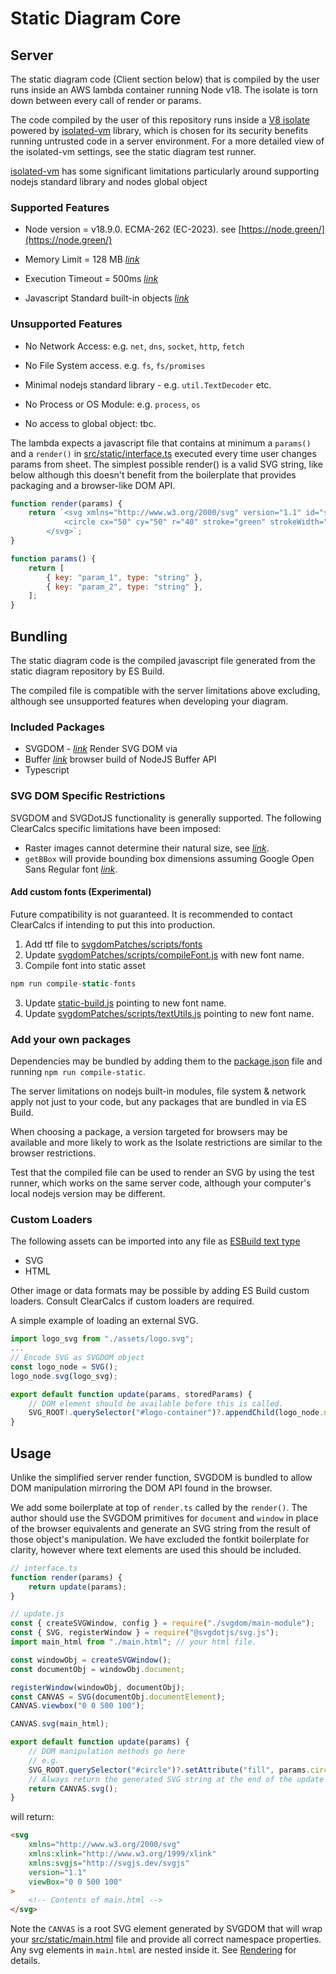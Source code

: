 # Static Diagram Core

## Server

The static diagram code (Client section below) that is compiled by the user runs inside an AWS lambda container running Node v18. The isolate is torn down between every call of render or params.

The code compiled by the user of this repository runs inside a [V8 isolate](https://v8docs.nodesource.com/node-0.8/d5/dda/classv8_1_1_isolate.html) powered by [isolated-vm](https://github.com/laverdet/isolated-vm) library, which is chosen for its security benefits running untrusted code in a server environment. For a more detailed view of the isolated-vm settings, see the static diagram test runner.

[isolated-vm](https://github.com/laverdet/isolated-vm) has some significant limitations particularly around supporting nodejs standard library and nodes global object

### Supported Features

-   Node version = v18.9.0. ECMA-262 (EC-2023). see [https://node.green/](https://node.green/)

-   Memory Limit = 128 MB _[link](https://github.com/laverdet/isolated-vm/blob/main/README.md#new-ivmisolateoptions)_

-   Execution Timeout = 500ms _[link](https://github.com/laverdet/isolated-vm/blob/main/README.md#contextevalsynccode-options)_

-   Javascript Standard built-in objects _[link](https://developer.mozilla.org/en-US/docs/Web/JavaScript/Reference/Global_Objects)_

### Unsupported Features

-   No Network Access: e.g. `net`, `dns`, `socket`, `http`, `fetch`

-   No File System access. e.g. `fs`, `fs/promises`

-   Minimal nodejs standard library - e.g. `util.TextDecoder` etc.

-   No Process or OS Module: e.g. `process`, `os`

-   No access to global object: tbc.

The lambda expects a javascript file that contains at minimum a `params()` and a `render()` in [src/static/interface.ts](https://github.com/ClearCalcs/custom-diagram-boilerplate/blob/main/src/static/interface.ts) executed every time user changes params from sheet. The simplest possible render() is a valid SVG string, like below although this doesn't benefit from the boilerplate that provides packaging and a browser-like DOM API.

```javascript
function render(params) {
    return `<svg xmlns="http://www.w3.org/2000/svg" version="1.1" id="svg" viewBox="0 0 100 100">
            <circle cx="50" cy="50" r="40" stroke="green" strokeWidth="4" fill="yellow" />
        </svg>`;
}

function params() {
    return [
        { key: "param_1", type: "string" },
        { key: "param_2", type: "string" },
    ];
}
```

## Bundling

The static diagram code is the compiled javascript file generated from the static diagram repository by ES Build.

The compiled file is compatible with the server limitations above excluding, although see unsupported features when developing your diagram.

### Included Packages

-   SVGDOM - _[link](https://github.com/svgdotjs/svgdom)_ Render SVG DOM via
-   Buffer _[link](https://github.com/feross/buffer)_ browser build of NodeJS Buffer API
-   Typescript

### SVG DOM Specific Restrictions

SVGDOM and SVGDotJS functionality is generally supported. The following ClearCalcs specific limitations have been imposed:

-   Raster images cannot determine their natural size, see _[link](https://developer.mozilla.org/en-US/docs/Web/API/HTMLImageElement/naturalHeight)_.
-   `getBBox` will provide bounding box dimensions assuming Google Open Sans Regular font _[link](https://fonts.google.com/specimen/Open+Sans)_.

#### Add custom fonts (Experimental)

Future compatibility is not guaranteed. It is recommended to contact ClearCalcs if intending to put this into production.

1. Add ttf file to [svgdomPatches/scripts/fonts](https://github.com/ClearCalcs/custom-diagram-boilerplate/blob/main/svgdomPatches/scripts/fonts)
2. Update [svgdomPatches/scripts/compileFont.js](https://github.com/ClearCalcs/custom-diagram-boilerplate/blob/main/svgdomPatches/scripts/compileFont.js) with new font name.
3. Compile font into static asset

```javascript
npm run compile-static-fonts
```

3. Update [static-build.js](https://github.com/ClearCalcs/custom-diagram-boilerplate/blob/main/static-build.js) pointing to new font name.
4. Update [svgdomPatches/scripts/textUtils.js](https://github.com/ClearCalcs/custom-diagram-boilerplate/blob/main/svgdomPatches/textUtils.js) pointing to new font name.

### Add your own packages

Dependencies may be bundled by adding them to the [package.json](https://github.com/ClearCalcs/custom-diagram-boilerplate/blob/main/package.json) file and running `npm run compile-static`.

The server limitations on nodejs built-in modules, file system & network apply not just to your code, but any packages that are bundled in via ES Build.

When choosing a package, a version targeted for browsers may be available and more likely to work as the Isolate restrictions are similar to the browser restrictions.

Test that the compiled file can be used to render an SVG by using the test runner, which works on the same server code, although your computer's local nodejs version may be different.

### Custom Loaders

The following assets can be imported into any file as [ESBuild text type](https://esbuild.github.io/content-types/#text)

-   SVG
-   HTML

Other image or data formats may be possible by adding ES Build custom loaders. Consult ClearCalcs if custom loaders are required.

A simple example of loading an external SVG.

```javascript
import logo_svg from "./assets/logo.svg";
...
// Encode SVG as SVGDOM object
const logo_node = SVG();
logo_node.svg(logo_svg);

export default function update(params, storedParams) {
    // DOM element should be available before this is called.
    SVG_ROOT!.querySelector("#logo-container")?.appendChild(logo_node.node);
}
```

## Usage

Unlike the simplified server render function, SVGDOM is bundled to allow DOM manipulation mirroring the DOM API found in the browser.

We add some boilerplate at top of `render.ts` called by the `render()`. The author should use the SVGDOM primitives for `document` and `window` in place of the browser equivalents and generate an SVG string from the result of those object's manipulation. We have excluded the fontkit boilerplate for clarity, however where text elements are used this should be included.

```javascript
// interface.ts
function render(params) {
    return update(params);
}

// update.js
const { createSVGWindow, config } = require("./svgdom/main-module");
const { SVG, registerWindow } = require("@svgdotjs/svg.js");
import main_html from "./main.html"; // your html file.

const windowObj = createSVGWindow();
const documentObj = windowObj.document;

registerWindow(windowObj, documentObj);
const CANVAS = SVG(documentObj.documentElement);
CANVAS.viewbox("0 0 500 100");

CANVAS.svg(main_html);

export default function update(params) {
    // DOM manipulation methods go here
    // e.g.
    SVG_ROOT.querySelector("#circle")?.setAttribute("fill", params.circleFill);
    // Always return the generated SVG string at the end of the update function.
    return CANVAS.svg();
}
```

will return:

```html
<svg
    xmlns="http://www.w3.org/2000/svg"
    xmlns:xlink="http://www.w3.org/1999/xlink"
    xmlns:svgjs="http://svgjs.dev/svgjs"
    version="1.1"
    viewBox="0 0 500 100"
>
    <!-- Contents of main.html -->
</svg>
```

Note the `CANVAS` is a root SVG element generated by SVGDOM that will wrap your [src/static/main.html](https://github.com/ClearCalcs/custom-diagram-boilerplate/blob/main/src/static/main.html) file and provide all correct namespace properties. Any svg elements in `main.html` are nested inside it. See [Rendering](/static-diagram-rendering.md) for details.
